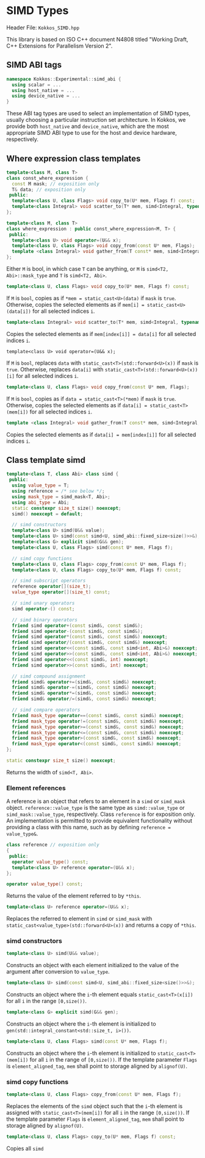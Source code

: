 # SIMD Types

Header File: `Kokkos_SIMD.hpp`

This library is based on ISO C++ document N4808 titled "Working Draft, C++ Extensions for Parallelism Version 2".

## SIMD ABI tags

```c++
namespace Kokkos::Experimental::simd_abi {
  using scalar = ...
  using host_native = ...
  using device_native = ...
}
```

These ABI tag types are used to select an implementation of SIMD types, usually choosing a particular
instruction set architecture.
In Kokkos, we provide both `host_native` and `device_native`, which are the most appropriate SIMD
ABI type to use for the host and device hardware, respectively.

## Where expression class templates

```c++
template<class M, class T>
class const_where_expression {
  const M mask; // exposition only
  T& data; // exposition only
 public:
  template<class U, class Flags> void copy_to(U* mem, Flags f) const;
  template<class Integral> void scatter_to(T* mem, simd<Integral, typename T::abi_type> const& index) const;
};

template<class M, class T>
class where_expression : public const_where_expression<M, T> {
 public:
  template<class U> void operator=(U&& x);
  template<class U, class Flags> void copy_from(const U* mem, Flags);
  template <class Integral> void gather_from(T const* mem, simd<Integral, typename T::abi_type> const& index);
};
```

Either `M` is bool, in which case `T` can be anything,
or `M` is `simd<T2, Abi>::mask_type` and `T` is `simd<T2, Abi>`.

```c++
template<class U, class Flags> void copy_to(U* mem, Flags f) const;
```

If `M` is `bool`, copies as if `*mem = static_cast<U>(data)` if `mask` is `true`.
Otherwise, copies the selected elements as if `mem[i] = static_cast<U>(data[i])` for all selected indices `i`.

```c++
template<class Integral> void scatter_to(T* mem, simd<Integral, typename T::abi_type> const& index) const;
```

Copies the selected elements as if `mem[index[i]] = data[i]` for all selected indices `i`.

```
template<class U> void operator=(U&& x);
```

If `M` is `bool`, replaces `data` with `static_cast<T>(std::forward<U>(x))` if `mask` is `true`.
Otherwise, replaces `data[i]` with `static_cast<T>(std::forward<U>(x))[i]` for all selected indices `i`.

```c++
template<class U, class Flags> void copy_from(const U* mem, Flags);
```

If `M` is `bool`, copies as if `data = static_cast<T>(*mem)` if `mask` is `true`.
Otherwise, copies the selected elements as if `data[i] = static_cast<T>(mem[i])` for all selected indices `i`.

```c++
template <class Integral> void gather_from(T const* mem, simd<Integral, typename T::abi_type> const& index);
```

Copies the selected elements as if `data[i] = mem[index[i]]` for all selected indices `i`.

## Class template simd

```c++
template<class T, class Abi> class simd {
 public:
  using value_type = T;
  using reference = /* see below */;
  using mask_type = simd_mask<T, Abi>;
  using abi_type = Abi;
  static constexpr size_t size() noexcept;
  simd() noexcept = default;

  // simd constructors
  template<class U> simd(U&& value);
  template<class U> simd(const simd<U, simd_abi::fixed_size<size()>>&);
  template<class G> explicit simd(G&& gen);
  template<class U, class Flags> simd(const U* mem, Flags f);

  // simd copy functions
  template<class U, class Flags> copy_from(const U* mem, Flags f);
  template<class U, class Flags> copy_to(U* mem, Flags f) const;

  // simd subscript operators
  reference operator[](size_t);
  value_type operator[](size_t) const;

  // simd unary operators
  simd operator-() const;

  // simd binary operators
  friend simd operator+(const simd&, const simd&);
  friend simd operator-(const simd&, const simd&);
  friend simd operator*(const simd&, const simd&) noexcept;
  friend simd operator/(const simd&, const simd&) noexcept;
  friend simd operator<<(const simd&, const simd<int, Abi>&) noexcept;
  friend simd operator>>(const simd&, const simd<int, Abi>&) noexcept;
  friend simd operator<<(const simd&, int) noexcept;
  friend simd operator>>(const simd&, int) noexcept;

  // simd compound assignment
  friend simd& operator+=(simd&, const simd&) noexcept;
  friend simd& operator-=(simd&, const simd&) noexcept;
  friend simd& operator*=(simd&, const simd&) noexcept;
  friend simd& operator/=(simd&, const simd&) noexcept;

  // simd compare operators
  friend mask_type operator==(const simd&, const simd&) noexcept;
  friend mask_type operator!=(const simd&, const simd&) noexcept;
  friend mask_type operator>=(const simd&, const simd&) noexcept;
  friend mask_type operator<=(const simd&, const simd&) noexcept;
  friend mask_type operator>(const simd&, const simd&) noexcept;
  friend mask_type operator<(const simd&, const simd&) noexcept;
};
```

```c++
static constexpr size_t size() noexcept;
```

Returns the width of `simd<T, Abi>`.

### Element references

A reference is an object that refers to an element in a `simd` or `simd_mask` object.
`reference::value_type` is the same type as `simd::value_type` or `simd_mask::value_type`, respectively.
Class `reference` is for exposition only.
An implementation is permitted to provide equivalent functionality without providing a class with this name,
such as by defining `reference = value_type&`.

```c++
class reference // exposition only
{
 public:
  operator value_type() const;
  template<class U> reference operator=(U&& x);
};
```

```c++
operator value_type() const;
```

Returns the value of the element referred to by `*this`.

```c++
template<class U> reference operator=(U&& x);
```
Replaces the referred to element in `simd` or `simd_mask` with `static_cast<value_type>(std::forward<U>(x))`
and returns a copy of `*this`.

### simd constructors

```c++
template<class U> simd(U&& value);
```

Constructs an object with each element initialized to the value of the argument after conversion to `value_type`.

```c++
template<class U> simd(const simd<U, simd_abi::fixed_size<size()>>&);
```

Constructs an object where the `i`-th element equals `static_cast<T>(x[i])` for all `i` in the range `[0,size())`.

```c++
template<class G> explicit simd(G&& gen);
```

Constructs an object where the `i`-th element is initialized to `gen(std::integral_constant<std::size_t, i>())`.

```c++
template<class U, class Flags> simd(const U* mem, Flags f);
```

Constructs an object where the `i`-th element is initialized to `static_cast<T>(mem[i])` for all `i`
in the range of `[0,size())`.
If the template parameter `Flags` is `element_aligned_tag`, `mem` shall point to storage aligned by `alignof(U)`.

### simd copy functions

```c++
template<class U, class Flags> copy_from(const U* mem, Flags f);
```

Replaces the elements of the `simd` object such that the `i`-th element is assigned
with `static_cast<T>(mem[i])` for all `i` in the range `[0,size())`.
If the template parameter `Flags` is `element_aligned_tag`, `mem` shall point to storage aligned by `alignof(U)`.

```c++
template<class U, class Flags> copy_to(U* mem, Flags f) const;
```

Copies all `simd`
